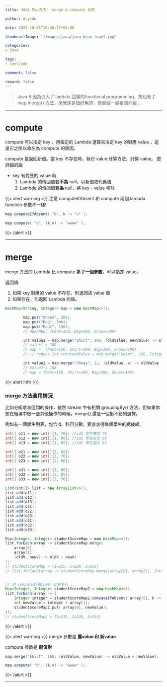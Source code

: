 ```yaml
---
title: JAVA Map方法： merge & compute 比對

author: Aryido

date: 2022-10-01T16:36:17+08:00

thumbnailImage: "/images/java/java-bean-logo1.jpg"

categories:
- java

tags:
- LeetCode

comment: false

reward: false
---
```

<!--BODY-->
> Java 8 因為引入了 lambda 這樣的functional programming，故也有了 map.merge() 方法，感覺還是很好用的，簡單做一些相關介紹 ...

<!--more-->

---

# compute
compute 可以指定 key ，用指定的 Lambda 運算來決定 key 的對應 value ，這是它之所以命名為 compute 的原因。

compute 是返回新值。當 key 不存在時，執行 value 計算方法，計算 value。 更詳細的說
- key 有對應的 value 時
   1. Lambda 的傳回值若**不為** null，以新值取代舊值
   2. Lambda 的傳回值若**為** null，將 key -  value 移除

{{< alert warning >}}
注意 computeIfAbsent 和 compute 兩個 lambda function 參數不一樣!
```java
map.computeIfAbsent( "b", k -> "v" );

map.compute( "b", (k,v) -> "wwww" );
```

{{< /alert >}}

---

# merge
merge 方法的 Lambda 比 compute **多了一個參數**，可以指定 value。

返回值:
1. 如果 key 對應的 value 不存在，則返回該 value 值
2. 如果存在，則返回 Lambda 的值。

```java
HashMap<String, Integer> map = new HashMap<>();

		map.put("Shoes", 200);
		map.put("Bag", 300);
		map.put("Pant", 150);
		// HashMap: {Pant=150, Bag=300, Shoes=200}

		int value1 = map.merge("Shirt", 100, (oldValue, newValue) -> oldValue + newValue);
		// value1 = 100
		// map =  {Pant=150, Shirt=100, Bag=300, Shoes=200}
		// // reduce int returnedValue = map.merge("Shirt", 100, Integer::sum );

		int value2 = map.merge("Shoes", 12, (oldValue, v) -> oldValue - v);
		// value2 = 188
		// map = {Pant=150, Shirt=100, Bag=300, Shoes=188}
```

{{< alert info >}}
### merge 方法適用情況
比如分組求和這類的操作，雖然 stream 中有相關 groupingBy() 方法，但如果你想在循環中做一些其他操作的時候，merge() 還是一個挺不錯的選擇。

例如有一個學生列表，包含id、科目分數，要求求得每個學生的總成績。

```java
int[] o11 = new int[]{1, 70}; //id1 學生數學 70
int[] o12 = new int[]{1, 80}; //id1 學生英文 80
int[] o13 = new int[]{1, 65}; //id1 學生國文 65

int[] o21 = new int[]{2, 68};
int[] o22 = new int[]{2, 70};
int[] o23 = new int[]{2, 90};

int[] o31 = new int[]{3, 80};
int[] o32 = new int[]{3, 85};
int[] o33 = new int[]{3, 70};

List<int[]> list = new ArrayList<>();
list.add(o11);
list.add(o12);
list.add(o13);
list.add(o21);
list.add(o22);
list.add(o23);
list.add(o31);
list.add(o32);
list.add(o33);

Map<Integer, Integer> studentScoreMap = new HashMap<>();
list.forEach(array -> studentScoreMap.merge(
    array[0],
    array[1],
    (oldV, newV) -> oldV + newV)
);
// studentScoreMap = {1=215, 2=228, 3=235}
// list.forEach(array -> studentScoreMap.merge(array[0], array[1], Integer::sum ));


// 用 computeIfAbsent 比較多行...
Map<Integer, Integer> studentScoreMap2 = new HashMap<>();
list.forEach(array -> {
    Integer integer = studentScoreMap2.computeIfAbsent( array[0], k -> 0 );
    int newValue = integer + array[1];
    studentScoreMap2.put( array[0], newValue);
});
// studentScoreMap2 = {1=215, 2=228, 3=235}

```

{{< /alert >}}

{{< alert warning >}}
merge 參數是 **舊value 和 新value**

compute 參數是 **鍵值對**
```java
map.merge("Shirt", 100, (oldValue, newValue) -> oldValue + newValue);

map.compute( "b", (k,v) -> "wwww" );
```

{{< /alert >}}

---